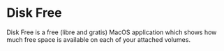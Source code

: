 # Disk Free

Disk Free is a free (libre and gratis) MacOS application which shows how much free space is available on each of your attached volumes.


